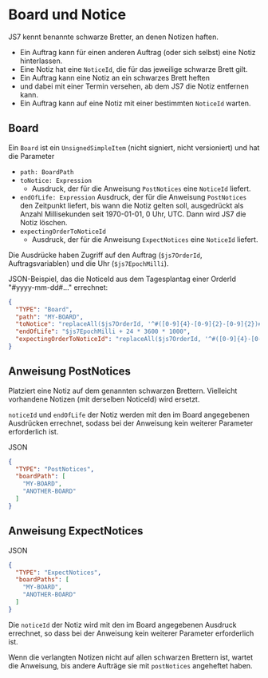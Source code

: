 # Board und Notice

JS7 kennt benannte schwarze Bretter, an denen Notizen haften.
* Ein Auftrag kann für einen anderen Auftrag (oder sich selbst) eine Notiz hinterlassen.
* Eine Notiz hat eine `NoticeId`, die für das jeweilige schwarze Brett gilt.
* Ein Auftrag kann eine Notiz an ein schwarzes Brett heften
* und dabei mit einer Termin versehen, ab dem JS7 die Notiz entfernen kann.
* Ein Auftrag kann auf eine Notiz mit einer bestimmten `NoticeId` warten.

## Board
Ein `Board` ist ein `UnsignedSimpleItem` (nicht signiert, nicht versioniert) und hat die Parameter
* `path: BoardPath`
* `toNotice: Expression`
  * Ausdruck, der für die Anweisung `PostNotices` eine `NoticeId` liefert.
* `endOfLife: Expression`
  Ausdruck, der für die Anweisung `PostNotices` den Zeitpunkt liefert, bis wann die Notiz gelten soll, ausgedrückt als Anzahl Millisekunden seit 1970-01-01, 0 Uhr, UTC. Dann wird JS7 die Notiz löschen.
* `expectingOrderToNoticeId`
  * Ausdruck, der für die Anweisung `ExpectNotices` eine `NoticeId` liefert.

Die Ausdrücke haben Zugriff auf den Auftrag (`$js7OrderId`, Auftragsvariablen) und die Uhr (`$js7EpochMilli`).

JSON-Beispiel, das die NoticeId aus dem Tagesplantag einer OrderId "#yyyy-mm-dd#..." errechnet:
```json
{
  "TYPE": "Board",
  "path": "MY-BOARD",
  "toNotice": "replaceAll($js7OrderId, '^#([0-9]{4}-[0-9]{2}-[0-9]{2})#.*$', '$1')",
  "endOfLife": "$js7EpochMilli + 24 * 3600 * 1000",
  "expectingOrderToNoticeId": "replaceAll($js7OrderId, '^#([0-9]{4}-[0-9]{2}-[0-9]{2})#.*$', '$1')"
}
```

## Anweisung PostNotices

Platziert eine Notiz auf dem genannten schwarzen Brettern. Vielleicht vorhandene Notizen (mit derselben NoticeId) wird ersetzt.

`noticeId` und `endOfLife` der Notiz werden mit den im Board angegebenen Ausdrücken errechnet, sodass bei der Anweisung kein weiterer Parameter erforderlich ist.

JSON
```json
{
  "TYPE": "PostNotices",
  "boardPath": [
    "MY-BOARD",
    "ANOTHER-BOARD"
  ]
}
```


## Anweisung ExpectNotices

JSON
```json
{
  "TYPE": "ExpectNotices",
  "boardPaths": [
    "MY-BOARD",
    "ANOTHER-BOARD"
  ]
}
```

Die `noticeId` der Notiz wird mit den im Board angegebenen Ausdruck errechnet, so dass bei der Anweisung kein weiterer Parameter erforderlich ist.

Wenn die verlangten Notizen nicht auf allen schwarzen Brettern ist, wartet die Anweisung, bis andere Aufträge sie mit `postNotices` angeheftet haben.

